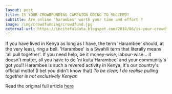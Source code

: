 ```yaml
---
layout: post
title: IS YOUR CROWDFUNDING CAMPAIGN GOING TO SUCCEED?
subtitle: Are online 'harambes' worth your time and effort ?
image: /img/crowdfunding/crowdfund.jpg
external-url: https://incitefuldata.blogspot.com/2018/06/is-your-crowdfunding-campaign-going-to.html
---
```


If you have lived in Kenya as long as I have, the term 'Harambee' should, at the very least, ring a bell. 'Harambee' is a Swahili term that literally means 'all pull together'. If you need help, be it money-wise, labour-wise… it doesn't matter, all you have to do 'ni kuita Harambee' and your community's got you!! Harambee is such a revered activity in Kenya, it's our country's official motto! (I bet you didn't know that) *To be clear, I do realise pulling together is not exclusively Kenyan*

Read the original full article [here](https://incitefuldata.blogspot.com/2018/06/is-your-crowdfunding-campaign-going-to.html)